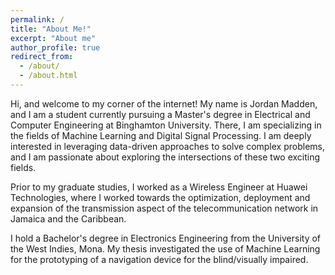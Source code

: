 ```yaml
---
permalink: /
title: "About Me!"
excerpt: "About me"
author_profile: true
redirect_from: 
  - /about/
  - /about.html
---
```


Hi, and welcome to my corner of the internet! My name is Jordan Madden, and I am a student currently pursuing a Master's degree in Electrical and Computer Engineering at Binghamton University. There, I am specializing in the fields of Machine Learning and Digital Signal Processing. I am deeply interested in leveraging data-driven approaches to solve complex problems, and I am passionate about exploring the intersections of these two exciting fields.

Prior to my graduate studies, I worked as a Wireless Engineer at Huawei Technologies, where I worked towards the optimization, deployment and expansion of the transmission aspect of the telecommunication network in Jamaica and the Caribbean.

I hold a Bachelor's degree in Electronics Engineering from the University of the West Indies, Mona.
My thesis investigated the use of Machine Learning for the prototyping of a navigation device for the blind/visually impaired.
